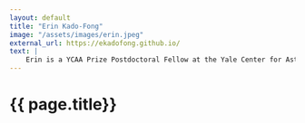 ```yaml
---
layout: default
title: "Erin Kado-Fong"
image: "/assets/images/erin.jpeg"
external_url: https://ekadofong.github.io/
text: |
    Erin is a YCAA Prize Postdoctoral Fellow at the Yale Center for Astronomy and Astrophysics. She received her PhD in Astrophysical Sciences from Princeton University in 2022. Erin's research focuses on extragalactic surveys of low-mass galaxies, where she studies the ways in which dwarf galaxies inform our understanding of physics at both larger and smaller scales. Her work is particularly centered on the relationship between the star formation cycle and the low-mass galaxy population.
---
```



<h1> {{ page.title}} </h1>